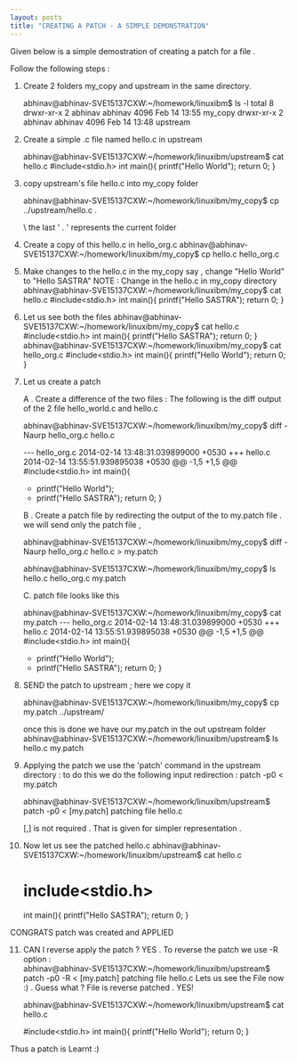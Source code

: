 ```yaml
---
layout: posts
title: "CREATING A PATCH - A SIMPLE DEMONSTRATION"
---
```

Given below is a simple demostration of creating a patch for a file .

Follow the following steps :


1. Create 2 folders my_copy and upstream in the same directory.

	abhinav@abhinav-SVE15137CXW:~/homework/linuxibm$ ls -l
	total 8
	drwxr-xr-x 2 abhinav abhinav 4096 Feb 14 13:55 my_copy
	drwxr-xr-x 2 abhinav abhinav 4096 Feb 14 13:48 upstream


2. Create a simple .c file named hello.c in upstream

	abhinav@abhinav-SVE15137CXW:~/homework/linuxibm/upstream$ cat hello.c
	#include<stdio.h>
	int main(){
		printf("Hello World");
		return 0;
	}

3. copy upstream's file hello.c into my_copy folder
	
	abhinav@abhinav-SVE15137CXW:~/homework/linuxibm/my_copy$ cp ../upstream/hello.c .	
	
	\\	the last ' . ' represents the current folder 

4. Create a copy of this hello.c in hello_org.c 
	abhinav@abhinav-SVE15137CXW:~/homework/linuxibm/my_copy$ cp hello.c hello_org.c

5. Make changes to the hello.c in the my_copy say , change "Hello World" to  "Hello SASTRA"
   NOTE :  Change in the hello.c in my_copy directory
	abhinav@abhinav-SVE15137CXW:~/homework/linuxibm/my_copy$ cat hello.c
	#include<stdio.h>
	int main(){
		printf("Hello SASTRA");
		return 0;
	}
6. Let us see both the files
	abhinav@abhinav-SVE15137CXW:~/homework/linuxibm/my_copy$ cat hello.c
	#include<stdio.h>
	int main(){
		printf("Hello SASTRA");
		return 0;
	}
	abhinav@abhinav-SVE15137CXW:~/homework/linuxibm/my_copy$ cat hello_org.c
	#include<stdio.h>
	int main(){
		printf("Hello World");
		return 0;
	}
7. Let us create a patch

   A .  Create a difference of the two files : 
	The following is the diff output of the 2 file hello_world.c and hello.c
 
	abhinav@abhinav-SVE15137CXW:~/homework/linuxibm/my_copy$ diff -Naurp hello_org.c hello.c
	
	--- hello_org.c	2014-02-14 13:48:31.039899000 +0530
	+++ hello.c	2014-02-14 13:55:51.939895038 +0530
	@@ -1,5 +1,5 @@
	 #include<stdio.h>
	 int main(){
	-	printf("Hello World");
	+	printf("Hello SASTRA");
	 	return 0;
	 }

   B .  Create a patch file by redirecting the output of the  to my.patch file  .  we will send only the patch file ,

	abhinav@abhinav-SVE15137CXW:~/homework/linuxibm/my_copy$ diff -Naurp hello_org.c hello.c > my.patch
	
	abhinav@abhinav-SVE15137CXW:~/homework/linuxibm/my_copy$ ls
	hello.c  hello_org.c  my.patch

   
   C. patch file looks like this 

	abhinav@abhinav-SVE15137CXW:~/homework/linuxibm/my_copy$ cat my.patch
	--- hello_org.c	2014-02-14 13:48:31.039899000 +0530
	+++ hello.c	2014-02-14 13:55:51.939895038 +0530
	@@ -1,5 +1,5 @@
	 #include<stdio.h>
	 int main(){
	-	printf("Hello World");
	+	printf("Hello SASTRA");
	 	return 0;
	 }
8. SEND the patch to upstream ; here we copy it 

	abhinav@abhinav-SVE15137CXW:~/homework/linuxibm/my_copy$ cp my.patch ../upstream/

	once this is done we have our my.patch in the out upstream folder
	abhinav@abhinav-SVE15137CXW:~/homework/linuxibm/upstream$ ls
	hello.c  my.patch

	


9. Applying the patch we use the 'patch' command in the upstream directory : 
	to do this we do the following input redirection : 
		patch -p0 < my.patch

	abhinav@abhinav-SVE15137CXW:~/homework/linuxibm/upstream$ patch -p0 < [my.patch]
	patching file hello.c
	
	 [,] is not required . That is given for simpler representation .

10. Now let us see the patched hello.c
	abhinav@abhinav-SVE15137CXW:~/homework/linuxibm/upstream$ cat hello.c
	
	# include<stdio.h>
	int main(){
		printf("Hello SASTRA");
		return 0;
	}

CONGRATS patch was created and APPLIED

11. CAN I reverse apply the patch ? YES .
  To reverse the patch we use -R option :	
	abhinav@abhinav-SVE15137CXW:~/homework/linuxibm/upstream$ patch -p0 -R  < [my.patch]
	patching file hello.c
  Lets us see the File now  :) .  Guess what ? File is reverse patched . YES!

	abhinav@abhinav-SVE15137CXW:~/homework/linuxibm/upstream$ cat hello.c
	
	#include<stdio.h>
	int main(){
		printf("Hello World");
		return 0;
	}
	
Thus a patch is Learnt :)



